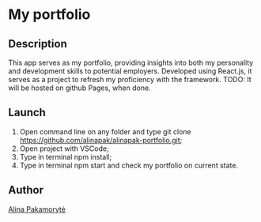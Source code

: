 # My portfolio

## Description
This app serves as my portfolio, providing insights into both my personality and development skills to potential employers. Developed using React.js, it serves as a project to refresh my proficiency with the framework. TODO: It will be hosted on github Pages, when done.

## Launch
   1. Open command line on any folder and type git clone https://github.com/alinapak/alinapak-portfolio.git;
   2. Open project with VSCode;
   3. Type in terminal npm install;
   4. Type in terminal npm start and check my portfolio on current state.

## Author
   [Alina Pakamorytė](https://www.linkedin.com/in/alina-pakamoryt%C4%97-73a66377/)
